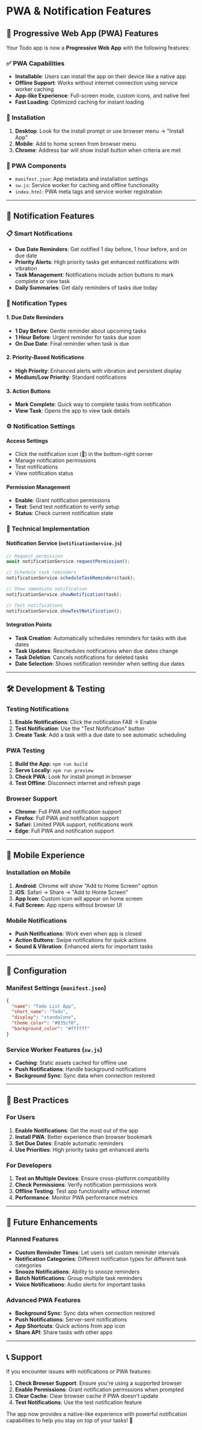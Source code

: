 # PWA & Notification Features

## 🚀 Progressive Web App (PWA) Features

Your Todo app is now a **Progressive Web App** with the following features:

### ✅ PWA Capabilities

- **Installable**: Users can install the app on their device like a native app
- **Offline Support**: Works without internet connection using service worker caching
- **App-like Experience**: Full-screen mode, custom icons, and native feel
- **Fast Loading**: Optimized caching for instant loading

### 📱 Installation

1. **Desktop**: Look for the install prompt or use browser menu → "Install App"
2. **Mobile**: Add to home screen from browser menu
3. **Chrome**: Address bar will show install button when criteria are met

### 🔧 PWA Components

- `manifest.json`: App metadata and installation settings
- `sw.js`: Service worker for caching and offline functionality
- `index.html`: PWA meta tags and service worker registration

---

## 🔔 Notification Features

### 📋 Smart Notifications

- **Due Date Reminders**: Get notified 1 day before, 1 hour before, and on due date
- **Priority Alerts**: High priority tasks get enhanced notifications with vibration
- **Task Management**: Notifications include action buttons to mark complete or view task
- **Daily Summaries**: Get daily reminders of tasks due today

### 🎯 Notification Types

#### 1. Due Date Reminders

- **1 Day Before**: Gentle reminder about upcoming tasks
- **1 Hour Before**: Urgent reminder for tasks due soon
- **On Due Date**: Final reminder when task is due

#### 2. Priority-Based Notifications

- **High Priority**: Enhanced alerts with vibration and persistent display
- **Medium/Low Priority**: Standard notifications

#### 3. Action Buttons

- **Mark Complete**: Quick way to complete tasks from notification
- **View Task**: Opens the app to view task details

### ⚙️ Notification Settings

#### Access Settings

- Click the notification icon (🔔) in the bottom-right corner
- Manage notification permissions
- Test notifications
- View notification status

#### Permission Management

- **Enable**: Grant notification permissions
- **Test**: Send test notification to verify setup
- **Status**: Check current notification state

### 🔧 Technical Implementation

#### Notification Service (`notificationService.js`)

```javascript
// Request permission
await notificationService.requestPermission();

// Schedule task reminders
notificationService.scheduleTaskReminders(task);

// Show immediate notification
notificationService.showNotification(task);

// Test notifications
notificationService.showTestNotification();
```

#### Integration Points

- **Task Creation**: Automatically schedules reminders for tasks with due dates
- **Task Updates**: Reschedules notifications when due dates change
- **Task Deletion**: Cancels notifications for deleted tasks
- **Date Selection**: Shows notification reminder when setting due dates

---

## 🛠️ Development & Testing

### Testing Notifications

1. **Enable Notifications**: Click the notification FAB → Enable
2. **Test Notification**: Use the "Test Notification" button
3. **Create Task**: Add a task with a due date to see automatic scheduling

### PWA Testing

1. **Build the App**: `npm run build`
2. **Serve Locally**: `npm run preview`
3. **Check PWA**: Look for install prompt in browser
4. **Test Offline**: Disconnect internet and refresh page

### Browser Support

- **Chrome**: Full PWA and notification support
- **Firefox**: Full PWA and notification support
- **Safari**: Limited PWA support, notifications work
- **Edge**: Full PWA and notification support

---

## 📱 Mobile Experience

### Installation on Mobile

1. **Android**: Chrome will show "Add to Home Screen" option
2. **iOS**: Safari → Share → "Add to Home Screen"
3. **App Icon**: Custom icon will appear on home screen
4. **Full Screen**: App opens without browser UI

### Mobile Notifications

- **Push Notifications**: Work even when app is closed
- **Action Buttons**: Swipe notifications for quick actions
- **Sound & Vibration**: Enhanced alerts for important tasks

---

## 🔧 Configuration

### Manifest Settings (`manifest.json`)

```json
{
  "name": "Todo List App",
  "short_name": "Todo",
  "display": "standalone",
  "theme_color": "#835cf0",
  "background_color": "#ffffff"
}
```

### Service Worker Features (`sw.js`)

- **Caching**: Static assets cached for offline use
- **Push Notifications**: Handle background notifications
- **Background Sync**: Sync data when connection restored

---

## 🎯 Best Practices

### For Users

1. **Enable Notifications**: Get the most out of the app
2. **Install PWA**: Better experience than browser bookmark
3. **Set Due Dates**: Enable automatic reminders
4. **Use Priorities**: High priority tasks get enhanced alerts

### For Developers

1. **Test on Multiple Devices**: Ensure cross-platform compatibility
2. **Check Permissions**: Verify notification permissions work
3. **Offline Testing**: Test app functionality without internet
4. **Performance**: Monitor PWA performance metrics

---

## 🚀 Future Enhancements

### Planned Features

- **Custom Reminder Times**: Let users set custom reminder intervals
- **Notification Categories**: Different notification types for different task categories
- **Snooze Notifications**: Ability to snooze reminders
- **Batch Notifications**: Group multiple task reminders
- **Voice Notifications**: Audio alerts for important tasks

### Advanced PWA Features

- **Background Sync**: Sync data when connection restored
- **Push Notifications**: Server-sent notifications
- **App Shortcuts**: Quick actions from app icon
- **Share API**: Share tasks with other apps

---

## 📞 Support

If you encounter issues with notifications or PWA features:

1. **Check Browser Support**: Ensure you're using a supported browser
2. **Enable Permissions**: Grant notification permissions when prompted
3. **Clear Cache**: Clear browser cache if PWA doesn't update
4. **Test Notifications**: Use the test notification feature

The app now provides a native-like experience with powerful notification capabilities to help you stay on top of your tasks! 🎉

